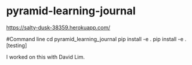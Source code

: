 # pyramid-learning-journal

https://salty-dusk-38359.herokuapp.com/

#Command line
cd pyramid_learning_journal
pip install -e .
pip install -e .[testing]



I worked on this with David Lim.
